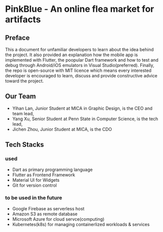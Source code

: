 # PinkBlue - An online flea market for artifacts

## Preface
This a document for unfamiliar developers to learn about the idea behind the project. It also provided an explanation how the mobile app is implemented with Flutter, the poopular Dart framework and how to test and debug through Android/iOS emulators in Visual Studio(preferred). Finally, the repo is open-source with MIT licence which means every interested developer is encouraged to learn, discuss and provide constructive advice toward the project.

## Our Team
- Yihan Lan, Junior Student at MICA in Graphic Design, is the CEO and team lead,
- Yang Xu, Senior Student at Penn State in Computer Science, is the tech lead,
- Jichen Zhou, Junior Student at MICA, is the CDO

## Tech Stacks 
### used
- Dart as primary programming language
- Flutter as Frontend Framework
- Material UI for Widgets
- Git for version control
### to be used in the future
- Google Firebase as serverless host
- Amazon S3 as remote database
- Microsoft Azure for cloud servce(computing)
- Kubernetes(k8s) for managing containerlized workloads & services
